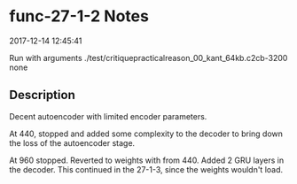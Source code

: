# func-27-1-2 Notes

2017-12-14 12:45:41

Run with arguments ./test/critiquepracticalreason_00_kant_64kb.c2cb-3200 none

## Description

Decent autoencoder with limited encoder parameters.

At 440, stopped and added some complexity to the decoder
to bring down the 
loss of the autoencoder stage.

At 960 stopped. Reverted to weights with from 440. 
Added 2 GRU layers in the decoder. This continued in the 27-1-3, since the weights wouldn't load.


